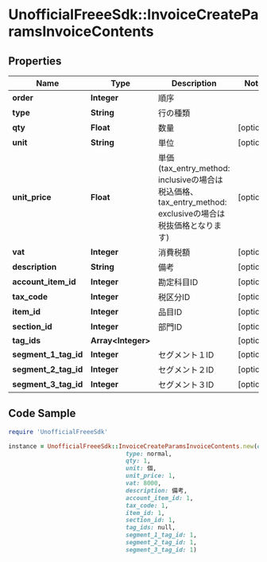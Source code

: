 # UnofficialFreeeSdk::InvoiceCreateParamsInvoiceContents

## Properties

Name | Type | Description | Notes
------------ | ------------- | ------------- | -------------
**order** | **Integer** | 順序 | 
**type** | **String** | 行の種類 | 
**qty** | **Float** | 数量 | [optional] 
**unit** | **String** | 単位 | [optional] 
**unit_price** | **Float** | 単価 (tax_entry_method: inclusiveの場合は税込価格、tax_entry_method: exclusiveの場合は税抜価格となります) | [optional] 
**vat** | **Integer** | 消費税額 | [optional] 
**description** | **String** | 備考 | [optional] 
**account_item_id** | **Integer** | 勘定科目ID | [optional] 
**tax_code** | **Integer** | 税区分ID | [optional] 
**item_id** | **Integer** | 品目ID | [optional] 
**section_id** | **Integer** | 部門ID | [optional] 
**tag_ids** | **Array&lt;Integer&gt;** |  | [optional] 
**segment_1_tag_id** | **Integer** | セグメント１ID | [optional] 
**segment_2_tag_id** | **Integer** | セグメント２ID | [optional] 
**segment_3_tag_id** | **Integer** | セグメント３ID | [optional] 

## Code Sample

```ruby
require 'UnofficialFreeeSdk'

instance = UnofficialFreeeSdk::InvoiceCreateParamsInvoiceContents.new(order: 0,
                                 type: normal,
                                 qty: 1,
                                 unit: 個,
                                 unit_price: 1,
                                 vat: 8000,
                                 description: 備考,
                                 account_item_id: 1,
                                 tax_code: 1,
                                 item_id: 1,
                                 section_id: 1,
                                 tag_ids: null,
                                 segment_1_tag_id: 1,
                                 segment_2_tag_id: 1,
                                 segment_3_tag_id: 1)
```


